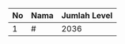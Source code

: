 | No | Nama            | Jumlah Level |
|----|-----------------|--------------|
| 1  | #    |    2036        |
